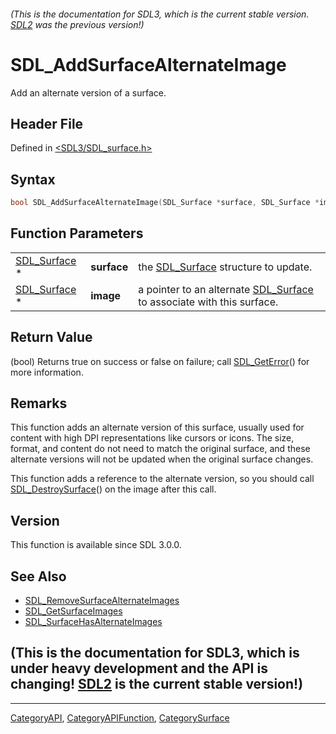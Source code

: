 ###### (This is the documentation for SDL3, which is the current stable version. [SDL2](https://wiki.libsdl.org/SDL2/) was the previous version!)
# SDL_AddSurfaceAlternateImage

Add an alternate version of a surface.

## Header File

Defined in [<SDL3/SDL_surface.h>](https://github.com/libsdl-org/SDL/blob/main/include/SDL3/SDL_surface.h)

## Syntax

```c
bool SDL_AddSurfaceAlternateImage(SDL_Surface *surface, SDL_Surface *image);
```

## Function Parameters

|                              |             |                                                                                      |
| ---------------------------- | ----------- | ------------------------------------------------------------------------------------ |
| [SDL_Surface](SDL_Surface) * | **surface** | the [SDL_Surface](SDL_Surface) structure to update.                                  |
| [SDL_Surface](SDL_Surface) * | **image**   | a pointer to an alternate [SDL_Surface](SDL_Surface) to associate with this surface. |

## Return Value

(bool) Returns true on success or false on failure; call
[SDL_GetError](SDL_GetError)() for more information.

## Remarks

This function adds an alternate version of this surface, usually used for
content with high DPI representations like cursors or icons. The size,
format, and content do not need to match the original surface, and these
alternate versions will not be updated when the original surface changes.

This function adds a reference to the alternate version, so you should call
[SDL_DestroySurface](SDL_DestroySurface)() on the image after this call.

## Version

This function is available since SDL 3.0.0.

## See Also

- [SDL_RemoveSurfaceAlternateImages](SDL_RemoveSurfaceAlternateImages)
- [SDL_GetSurfaceImages](SDL_GetSurfaceImages)
- [SDL_SurfaceHasAlternateImages](SDL_SurfaceHasAlternateImages)


## (This is the documentation for SDL3, which is under heavy development and the API is changing! [SDL2](https://wiki.libsdl.org/SDL2/) is the current stable version!)



----
[CategoryAPI](CategoryAPI), [CategoryAPIFunction](CategoryAPIFunction), [CategorySurface](CategorySurface)


